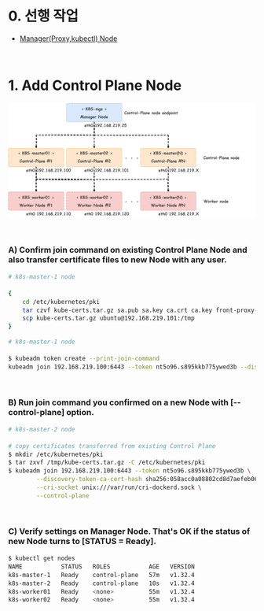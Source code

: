# 0. 선행 작업

- [Manager(Proxy,kubectl) Node](https://github.com/revenge1005/k8s-cluster-setup/tree/main/03.%20multi-node_Dashboard/03-1.%20Manager(Proxy%2Ckubectl)%20Node)

<br>

# 1. Add Control Plane Node

![multi-node](https://github.com/revenge1005/k8s-cluster-setup/blob/main/multi-node-configuration.png)

<BR>

### A) Confirm join command on existing Control Plane Node and also transfer certificate files to new Node with any user.

```bash
# k8s-master-1 node

{
    cd /etc/kubernetes/pki
    tar czvf kube-certs.tar.gz sa.pub sa.key ca.crt ca.key front-proxy-ca.crt front-proxy-ca.key etcd/ca.crt etcd/ca.key
    scp kube-certs.tar.gz ubuntu@192.168.219.101:/tmp
}
```

```bash
# k8s-master-1 node

$ kubeadm token create --print-join-command
kubeadm join 192.168.219.100:6443 --token nt5o96.s895kkb775ywed3b --discovery-token-ca-cert-hash sha256:058acc0a08802cd8d7aefeb0699ba8d8d66aeb79269278e31653e1af8998ef3e
```

<BR>

### B) Run join command you confirmed on a new Node with [--control-plane] option.

```bash
# k8s-master-2 node

# copy certificates transferred from existing Control Plane
$ mkdir /etc/kubernetes/pki
$ tar zxvf /tmp/kube-certs.tar.gz -C /etc/kubernetes/pki
$ kubeadm join 192.168.219.100:6443 --token nt5o96.s895kkb775ywed3b \
        --discovery-token-ca-cert-hash sha256:058acc0a08802cd8d7aefeb0699ba8d8d66aeb79269278e31653e1af8998ef3e \
        --cri-socket unix:///var/run/cri-dockerd.sock \
        --control-plane
```

<BR>

### C) Verify settings on Manager Node. That's OK if the status of new Node turns to [STATUS = Ready].

```bash
$ kubectl get nodes
NAME           STATUS   ROLES           AGE   VERSION
k8s-master-1   Ready    control-plane   57m   v1.32.4
k8s-master-2   Ready    control-plane   10s   v1.32.4
k8s-worker01   Ready    <none>          55m   v1.32.4
k8s-worker02   Ready    <none>          55m   v1.32.4
```